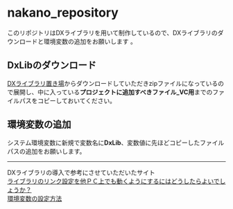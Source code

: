 # nakano_repository
このリポジトリはDXライブラリを用いて制作しているので、DXライブラリのダウンロードと環境変数の追加をお願いします 。

## DxLibのダウンロード
[DXライブラリ置き場](https://dxlib.xsrv.jp/dxdload.html)からダウンロードしていただきzipファイルになっているので展開し、中に入っている**プロジェクトに追加すべきファイル_VC用**までのファイルパスをコピーしておいてください。
## 環境変数の追加
システム環境変数に新規で変数名に**DxLib**、変数値に先ほどコピーしたファイルパスの追加をお願いします。

---

DXライブラリの導入で参考にさせていただいたサイト  
[ライブラリのリンク設定を他ＰＣ上でも動くようにするにはどうしたらよいでしょうか？](https://teratail.com/questions/38185)  
[環境変数の設定方法](https://www.k-cube.co.jp/wakaba/server/environ.html)